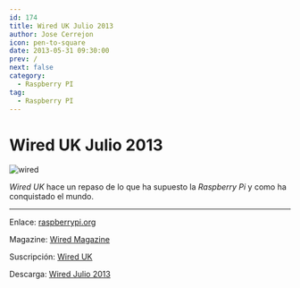 ```yaml
---
id: 174
title: Wired UK Julio 2013
author: Jose Cerrejon
icon: pen-to-square
date: 2013-05-31 09:30:00
prev: /
next: false
category:
  - Raspberry PI
tag:
  - Raspberry PI
---
```


# Wired UK Julio 2013

![wired](/images/wired_july13.jpg)

*Wired UK* hace un repaso de lo que ha supuesto la *Raspberry Pi* y como ha conquistado el mundo.

- - -
Enlace: [raspberrypi.org](http://www.raspberrypi.org/archives/4103)

Magazine: [Wired Magazine](http://www.wired.co.uk/magazine)

Suscripción: [Wired UK](https://www.circules.com/subscribe/wired-uk/123055)

Descarga: [Wired Julio 2013](http://bitshare.com/files/wthhqmxz/wired-2013-07-jul.xxx.pdf.html)